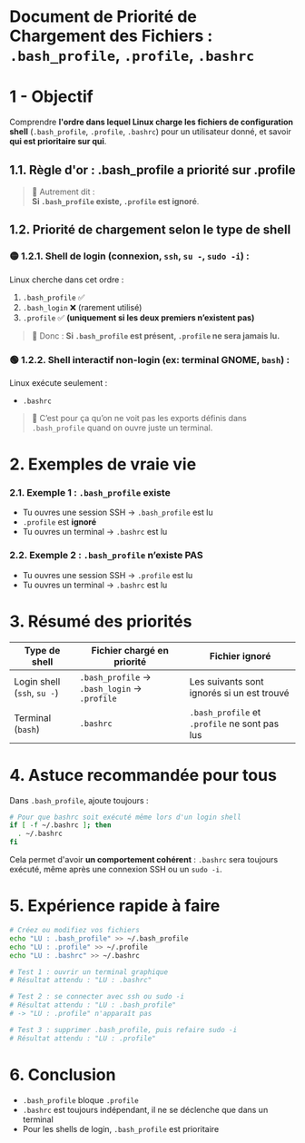 # Document de Priorité de Chargement des Fichiers : `.bash_profile`, `.profile`, `.bashrc`


# 1 - Objectif

Comprendre **l'ordre dans lequel Linux charge les fichiers de configuration shell** (`.bash_profile`, `.profile`, `.bashrc`) pour un utilisateur donné, et savoir **qui est prioritaire sur qui**.



## 1.1. Règle d'or : **.bash_profile a priorité sur .profile**

> 🔁 Autrement dit :  
> **Si `.bash_profile` existe, `.profile` est ignoré**.



## 1.2. Priorité de chargement selon le type de shell

### 🟡 1.2.1. Shell de **login** (connexion, `ssh`, `su -`, `sudo -i`) :

Linux cherche dans cet ordre :

1. `.bash_profile` ✅
2. `.bash_login` ❌ (rarement utilisé)
3. `.profile` ✅ **(uniquement si les deux premiers n’existent pas)**

> 📌 Donc : **Si `.bash_profile` est présent, `.profile` ne sera jamais lu.**



### 🟢 1.2.2. Shell **interactif non-login** (ex: terminal GNOME, `bash`) :

Linux exécute seulement :

- `.bashrc`

> 🔎 C’est pour ça qu’on ne voit pas les exports définis dans `.bash_profile` quand on ouvre juste un terminal.



# 2. Exemples de vraie vie

### 2.1. Exemple 1 : `.bash_profile` existe

- Tu ouvres une session SSH → `.bash_profile` est lu
- `.profile` est **ignoré**
- Tu ouvres un terminal → `.bashrc` est lu

### 2.2. Exemple 2 : `.bash_profile` n’existe PAS

- Tu ouvres une session SSH → `.profile` est lu
- Tu ouvres un terminal → `.bashrc` est lu


# 3. Résumé des priorités

| Type de shell               | Fichier chargé en priorité                | Fichier ignoré                   |
|-----------------------------|-------------------------------------------|----------------------------------|
| Login shell (`ssh`, `su -`) | `.bash_profile` → `.bash_login` → `.profile` | Les suivants sont ignorés si un est trouvé |
| Terminal (`bash`)           | `.bashrc`                                 | `.bash_profile` et `.profile` ne sont pas lus |



# 4. Astuce recommandée pour tous

Dans `.bash_profile`, ajoute toujours :

```bash
# Pour que bashrc soit exécuté même lors d'un login shell
if [ -f ~/.bashrc ]; then
  . ~/.bashrc
fi
```

 Cela permet d'avoir **un comportement cohérent** : `.bashrc` sera toujours exécuté, même après une connexion SSH ou un `sudo -i`.



# 5. Expérience rapide à faire

```bash
# Créez ou modifiez vos fichiers
echo "LU : .bash_profile" >> ~/.bash_profile
echo "LU : .profile" >> ~/.profile
echo "LU : .bashrc" >> ~/.bashrc

# Test 1 : ouvrir un terminal graphique
# Résultat attendu : "LU : .bashrc"

# Test 2 : se connecter avec ssh ou sudo -i
# Résultat attendu : "LU : .bash_profile"
# -> "LU : .profile" n'apparaît pas

# Test 3 : supprimer .bash_profile, puis refaire sudo -i
# Résultat attendu : "LU : .profile"
```



# 6. Conclusion 

- `.bash_profile` bloque `.profile`
- `.bashrc` est toujours indépendant, il ne se déclenche que dans un terminal
- Pour les shells de login, `.bash_profile` est prioritaire

